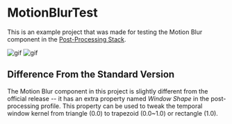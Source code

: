 MotionBlurTest
==============

This is an example project that was made for testing the Motion Blur component in the
[Post-Processing Stack](https://github.com/Unity-Technologies/PostProcessing).

![gif](http://i.imgur.com/a7HHC8w.gif) ![gif](http://i.imgur.com/XQcHOAg.gif)

Difference From the Standard Version
------------------------------------

The Motion Blur component in this project is slightly different from the official release -- it has an extra property named *Window Shape* in the post-processing profile. This property can be used to tweak the temporal window kernel from triangle (0.0) to trapezoid (0.0~1.0) or rectangle (1.0).
